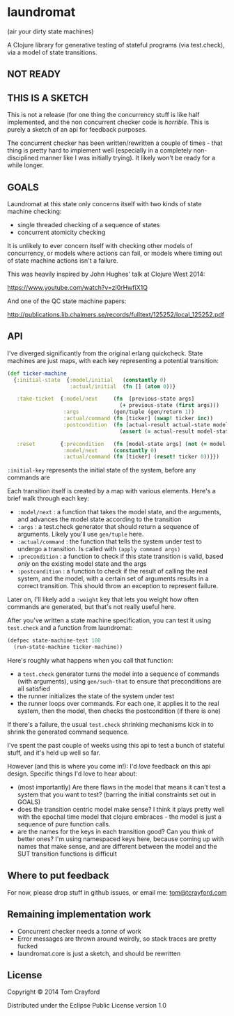 # laundromat
(air your dirty state machines)

A Clojure library for generative testing of stateful programs (via test.check), via a model of state transitions.

## NOT READY
## THIS IS A SKETCH

This is not a release (for one thing the concurrency stuff is like half
implemented, and the non concurrent checker code is *horrible*. This is purely
a sketch of an api for feedback purposes.

The concurrent checker has been written/rewritten a couple of times - that
thing is pretty hard to implement well (especially in a completely
non-disciplined manner like I was initially trying). It likely won't be ready
for a while longer.

## GOALS

Laundromat at this state only concerns itself with two kinds of state machine checking:

- single threaded checking of a sequence of states
- concurrent atomicity checking

It is unlikely to ever concern itself with checking other models of
concurrency, or models where actions can fail, or models where timing out of
state machine actions isn't a failure.

This was heavily inspired by John Hughes' talk at Clojure West 2014:

https://www.youtube.com/watch?v=zi0rHwfiX1Q

And one of the QC state machine papers:

http://publications.lib.chalmers.se/records/fulltext/125252/local_125252.pdf

## API

I've diverged significantly from the original erlang quickcheck. State machines
are just maps, with each key representing a potential transition:

```clojure
(def ticker-machine
  {:initial-state  {:model/initial   (constantly 0)
                    :actual/initial  (fn [] (atom 0))}

   :take-ticket  {:model/next     (fn  [previous-state args]
                                    (+ previous-state (first args)))
                  :args           (gen/tuple (gen/return 1))
                  :actual/command (fn [ticker] (swap! ticker inc))
                  :postcondition  (fn [actual-result actual-state model-state args]
                                    (assert (= actual-result model-state) (str "expected ticket " actual-result " to equal model " model-state)))}

   :reset        {:precondition   (fn [model-state args] (not (= model-state 0)))
                  :model/next     (constantly 0)
                  :actual/command (fn [ticker] (reset! ticker 0))}})
```

`:initial-key` represents the initial state of the system, before any commands are

Each transition itself is created by a map with various elements. Here's a
brief walk through each key:

- `:model/next`     : a function that takes the model state, and the arguments, and advances the model state according to the transition
- `:args`           : a test.check generator that should return a sequence of arguments. Likely you'll use `gen/tuple` here.
- `:actual/command` : the function that tells the system under test to undergo a transition. Is called with `(apply command args)`
- `:precondition`   : a function to check if this state transition is valid, based *only* on the existing model state and the args
- `:postcondition`  : a function to check if the result of calling the real system, and the model, with a certain set of arguments
                      results in a correct transition. This should throw an exception to represent failure.

Later on, I'll likely add a `:weight` key that lets you weight how often
commands are generated, but that's not really useful here.

After you've written a state machine specification, you can test it using `test.check` and a function from laundromat:

```clojure
(defpec state-machine-test 100
  (run-state-machine ticker-machine))
```

Here's roughly what happens when you call that function:

- a `test.check` generator turns the model into a sequence of commands (with arguments), using `gen/such-that` to ensure that preconditions are all satisfied
- the runner initializes the state of the system under test
- the runner loops over commands. For each one, it applies it to the real system, then the model, then checks the postcondition (if there is one)

If there's a failure, the usual `test.check` shrinking mechanisms kick in to shrink the generated command sequence.

I've spent the past couple of weeks using this api to test a bunch of stateful stuff, and it's held up well so far.

However (and this is where you come in!): I'd *love* feedback on this api design. Specific things I'd love to hear about:

- (most importantly) Are there flaws in the model that means it can't test a system that you want to test?
  (barring the initial constraints set out in GOALS)
- does the transition centric model make sense? I think it plays pretty well
  with the epochal time model that clojure embraces - the model is just a
  sequence of pure function calls.
- are the names for the keys in each transition good? Can you think of better
  ones? I'm using namespaced keys here, because coming up with names that make
  sense, and are different between the model and the SUT transition functions is
  difficult

## Where to put feedback

For now, please drop stuff in github issues, or email me: tom@tcrayford.com

## Remaining implementation work

- Concurrent checker needs a *tonne* of work
- Error messages are thrown around weirdly, so stack traces are pretty fucked
- laundromat.core is just a sketch, and should be rewritten

## License

Copyright © 2014 Tom Crayford

Distributed under the Eclipse Public License version 1.0
